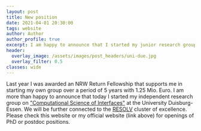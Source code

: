 ```yaml
---
layout: post
title: New position
date: 2021-04-01 20:30:00
tags: website
author: Author
author_profile: true
excerpt: I am happy to announce that I started my junior research group in theoretical physics at the University Duisburg-Essen support by the NRW Return Fellowship.
header:
  overlay_image: /assets/images/post_headers/uni-due.jpg
  overlay_filter: 0.5
classes: wide
---
```

Last year I was awarded an NRW Return Fellowship that supports me in starting my own group over a period of 5 years with 1.25 Mio. Euro. 
I am more than happy to announce that today I started my independent research group on ["Computational Science of Interfaces"](https://www.uni-due.de/physik/stein/) at the University Duisburg-Essen.
We will be further connected to the [RESOLV](www.solvation.de) cluster of excellence. Please check this website or my official website (link above) for openings of PhD or postdoc positions.


